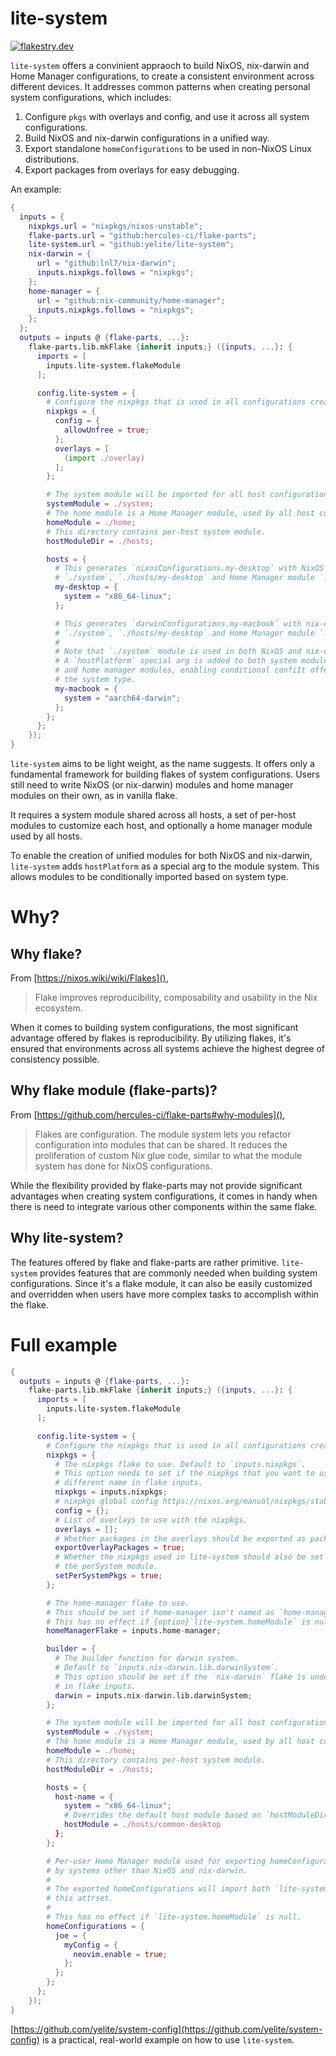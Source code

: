 # lite-system

[![flakestry.dev](https://flakestry.dev/api/badge/flake/github/yelite/lite-system)](https://flakestry.dev/flake/github/yelite/lite-system/0.1.0)

`lite-system` offers a convinient appraoch to build NixOS, nix-darwin and Home Manager configurations,
to create a consistent environment across different devices. It addresses common patterns
when creating personal system configurations, which includes:

1. Configure `pkgs` with overlays and config, and use it across all system configurations.
2. Build NixOS and nix-darwin configurations in a unified way.
3. Export standalone `homeConfigurations` to be used in non-NixOS Linux distributions.
4. Export packages from overlays for easy debugging.

An example:

```nix
{
  inputs = {
    nixpkgs.url = "nixpkgs/nixos-unstable";
    flake-parts.url = "github:hercules-ci/flake-parts";
    lite-system.url = "github:yelite/lite-system";
    nix-darwin = {
      url = "github:lnl7/nix-darwin";
      inputs.nixpkgs.follows = "nixpkgs";
    };
    home-manager = {
      url = "github:nix-community/home-manager";
      inputs.nixpkgs.follows = "nixpkgs";
    };
  };
  outputs = inputs @ {flake-parts, ...}:
    flake-parts.lib.mkFlake {inherit inputs;} ({inputs, ...}: {
      imports = [
        inputs.lite-system.flakeModule
      ];

      config.lite-system = {
        # Configure the nixpkgs that is used in all configurations created by `lite-system`.
        nixpkgs = {
          config = {
            allowUnfree = true;
          };
          overlays = [
            (import ./overlay)
          ];
        };

        # The system module will be imported for all host configurations.
        systemModule = ./system;
        # The home module is a Home Manager module, used by all host configurations.
        homeModule = ./home;
        # This directory contains per-host system module.
        hostModuleDir = ./hosts;

        hosts = {
          # This generates `nixosConfigurations.my-desktop` with NixOS module
          # `./system`, `./hosts/my-desktop` and Home Manager module `./home`.
          my-desktop = {
            system = "x86_64-linux";
          };

          # This generates `darwinConfigurations.my-macbook` with nix-darwin module
          # `./system`, `./hosts/my-desktop` and Home Manager module `./home`.
          #
          # Note that `./system` module is used in both NixOS and nix-darwin configurations.
          # A `hostPlatform` special arg is added to both system modules
          # and home manager modules, enabling conditional confiIt offers only a fundamental framework for building flakes of system configurations. guration based on
          # the system type.
          my-macbook = {
            system = "aarch64-darwin";
          };
        };
      };
    });
}
```

`lite-system` aims to be light weight, as the name suggests. It offers only a fundamental
framework for building flakes of system configurations. Users still need to write
NixOS (or nix-darwin) modules and home manager modules on their own, as in vanilla flake.

It requires a system module shared across all hosts, a set of per-host modules to
customize each host, and optionally a home manager module used by all hosts.

To enable the creation of unified modules for both NixOS and nix-darwin,
`lite-system` adds `hostPlatform` as a special arg to the module system.
This allows modules to be conditionally imported based on system type.

# Why?

## Why flake?

From [https://nixos.wiki/wiki/Flakes](),

> Flake improves reproducibility, composability and usability in the Nix ecosystem.

When it comes to building system configurations, the most significant advantage
offered by flakes is reproducibility. By utilizing flakes, it's ensured that environments
across all systems achieve the highest degree of consistency possible.

## Why flake module (flake-parts)?

From [https://github.com/hercules-ci/flake-parts#why-modules](),

> Flakes are configuration. The module system lets you refactor configuration into modules that can be shared.
> It reduces the proliferation of custom Nix glue code, similar to what the module system has done for NixOS configurations.

While the flexibility provided by flake-parts may not provide significant advantages when
creating system configurations, it comes in handy when there is need to integrate
various other components within the same flake.

## Why lite-system?

The features offered by flake and flake-parts are rather primitive.
`lite-system` provides features that are commonly needed when building system configurations.
Since it's a flake module, it can also be easily customized and overridden when users
have more complex tasks to accomplish within the flake.

# Full example

```nix
{
  outputs = inputs @ {flake-parts, ...}:
    flake-parts.lib.mkFlake {inherit inputs;} ({inputs, ...}: {
      imports = [
        inputs.lite-system.flakeModule
      ];

      config.lite-system = {
        # Configure the nixpkgs that is used in all configurations created by `lite-system`.
        nixpkgs = {
          # The nixpkgs flake to use. Default to `inputs.nixpkgs`.
          # This option needs to set if the nixpkgs that you want to use is under a
          # different name in flake inputs.
          nixpkgs = inputs.nixpkgs;
          # nixpkgs global config https://nixos.org/manual/nixpkgs/stable/#chap-packageconfig
          config = {};
          # List of overlays to use with the nixpkgs.
          overlays = [];
          # Whether packages in the overlays should be exported as packages of this flake.
          exportOverlayPackages = true;
          # Whether the nixpkgs used in lite-system should also be set as the `pkgs` arg for
          # the perSystem module.
          setPerSystemPkgs = true;
        };

        # The home-manager flake to use.
        # This should be set if home-manager isn't named as `home-manager` in flake inputs.
        # This has no effect if {option}`lite-system.homeModule` is null.
        homeManagerFlake = inputs.home-manager;

        builder = {
          # The builder function for darwin system.
          # Default to `inputs.nix-darwin.lib.darwinSystem`.
          # This option should be set if the `nix-darwin` flake is under a different name
          # in flake inputs.
          darwin = inputs.nix-darwin.lib.darwinSystem;
        };

        # The system module will be imported for all host configurations.
        systemModule = ./system;
        # The home module is a Home Manager module, used by all host configurations.
        homeModule = ./home;
        # This directory contains per-host system module.
        hostModuleDir = ./hosts;

        hosts = {
          host-name = {
            system = "x86_64-linux";
            # Overrides the default host module based on `hostModuleDir`.
            hostModule = ./hosts/common-desktop
          };
        };

        # Per-user Home Manager module used for exporting homeConfigurations to be used
        # by systems other than NixOS and nix-darwin.
        #
        # The exported homeConfigurations will import both `lite-system.homeModule` and the value of
        # this attrset.
        #
        # This has no effect if `lite-system.homeModule` is null.
        homeConfigurations = {
          joe = {
            myConfig = {
              neovim.enable = true;
            };
          };
        };
      };
    });
}
```

[https://github.com/yelite/system-config](https://github.com/yelite/system-config) is
a practical, real-world example on how to use `lite-system`.
